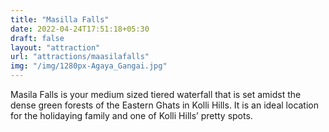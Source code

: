```yaml
---
title: "Masilla Falls"
date: 2022-04-24T17:51:18+05:30
draft: false
layout: "attraction"
url: "attractions/maasilafalls"
img: "/img/1280px-Agaya_Gangai.jpg"
---
```


Masila Falls is your medium sized tiered waterfall that is set amidst the dense green forests of the Eastern Ghats in Kolli Hills. It is an ideal location for the holidaying family and one of Kolli Hills’ pretty spots.